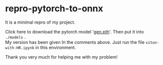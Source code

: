 # repro-pytorch-to-onnx
It is a minimal repro of my project. 

Click here to download the pytorch model '[gen.pth](https://drive.google.com/file/d/1BkSA8UJo-6eOkKcXTFOHK80Esc4vBmVC/view)'. Then put it into `./models` .\
My version has been given In the comments above. Just run the file `viton-with-HR.ipynb` in this environment. 

Thank you very much for helping me with my problem!
